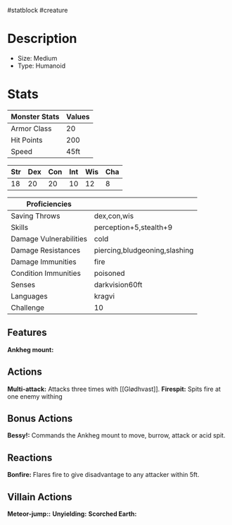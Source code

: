 #statblock #creature
# Description
- Size: Medium
- Type: Humanoid



# Stats
| Monster Stats | Values |
| ------------- | ------ |
| Armor Class   | 20     |
| Hit Points    | 200    |
| Speed         | 45ft   | 

| Str | Dex | Con | Int | Wis | Cha |
| --- | --- | --- | --- | --- | --- |
| 18  | 20  | 20  | 10  | 12  | 8   | 

| Proficiencies          |                               |
| ---------------------- | ----------------------------- |
| Saving Throws          | dex,con,wis                   |
| Skills                 | perception+5,stealth+9        |
| Damage Vulnerabilities | cold                          |
| Damage Resistances     | piercing,bludgeoning,slashing |
| Damage Immunities      | fire                          |
| Condition Immunities   | poisoned                      |
| Senses                 | darkvision60ft                |
| Languages              | kragvi                        |
| Challenge              | 10                            | 

## Features
**Ankheg mount:**

## Actions
**Multi-attack:** Attacks three times with [[Glødhvast]].
**Firespit:** Spits fire at one enemy withing 

## Bonus Actions
**Bessy!:** Commands the Ankheg mount to move, burrow, attack or acid spit.


## Reactions
**Bonfire:** Flares fire to give disadvantage to any attacker within 5ft.





## Villain Actions
**Meteor-jump::**
**Unyielding:**
**Scorched Earth:**
